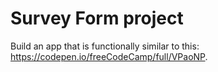 # Survey Form project

Build an app that is functionally similar to this: https://codepen.io/freeCodeCamp/full/VPaoNP.
